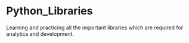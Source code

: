 # Python_Libraries
Learning and practicing all the important libraries which are required for analytics and development.
